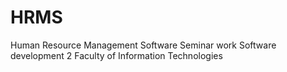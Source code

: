 # HRMS
Human Resource Management Software
Seminar work
Software development 2
Faculty of Information Technologies
